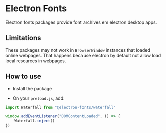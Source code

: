 # Electron Fonts

Electron fonts packages provide font archives em electron desktop apps.

## Limitations

These packages may not work in `BrowserWindow` instances that loaded online webpages. That happens because electron by default not allow load local resources in webpages.

## How to use

* Install the package

* On your `preload.js`, add:

```ts
import Waterfall from "@electron-fonts/waterfall"

window.addEventListener("DOMContentLoaded", () => {
    Waterfall.inject()
})
```
